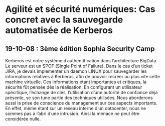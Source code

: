 # Agilité et sécurité numériques: Cas concret avec la sauvegarde automatisée de Kerberos

## 19-10-08 : 3ème édition Sophia Security Camp

Kerberos est notre système d’authentification dans l’architecture BigData. Le serveur est un SPOF (Single Point of Failure). Dans le cas d’un ticket JIRA, je devais implementer un daemon LINUX pour sauvegarder les informations relatives à Kerberos, afin de pouvoir recréer au plus vite cette machine virtuelle. Ces informations étant importantes et critiques, la sécurité fût pensée dès la réalisation. En configurant un utilisateur spécifique, l’échange de clés, l’utilisation d’une autorité de confiance déjà présente, se son tune partie des techniques utilisées. Nous aborderons aussi la prise de conscience du management sur ces aspects importants. En effet, même étant sur un reseau interne d’un datacenter, nous ne sommes pas à l’abri d’une intrusion. Ainsi la menace ne peut être considérée nulle. 
